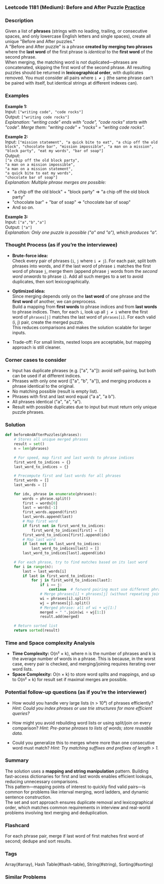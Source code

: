 ### Leetcode 1181 (Medium): Before and After Puzzle [Practice](https://leetcode.com/problems/before-and-after-puzzle)

### Description  
Given a list of **phrases** (strings with no leading, trailing, or consecutive spaces, and only lowercase English letters and single spaces), create all unique "Before and After puzzles."  
A "Before and After puzzle" is a phrase **created by merging two phrases** where the **last word** of the first phrase is *identical* to the **first word** of the second phrase.  
When merging, the matching word is *not* duplicated—phrases are concatenated, skipping the first word of the second phrase. All resulting puzzles should be returned in **lexicographical order**, with duplicates removed. You must consider all pairs where `i ≠ j` (the same phrase can't be paired with itself, but identical strings at different indexes can).

### Examples  

**Example 1:**  
Input: `["writing code", "code rocks"]`  
Output: `["writing code rocks"]`  
*Explanation: "writing code" ends with "code", "code rocks" starts with "code". Merge them: "writing code" + "rocks" = "writing code rocks".*

**Example 2:**  
Input: `["mission statement", "a quick bite to eat", "a chip off the old block", "chocolate bar", "mission impossible", "a man on a mission", "block party", "eat my words", "bar of soap"]`  
Output:  
`["a chip off the old block party",`  
`"a man on a mission impossible",`  
`"a man on a mission statement",`  
`"a quick bite to eat my words",`  
`"chocolate bar of soap"]`  
*Explanation: Multiple phrase merges are possible:*  
- "a chip off the old block" + "block party" ⇒ "a chip off the old block party"  
- "chocolate bar" + "bar of soap" ⇒ "chocolate bar of soap"  
- And so on.

**Example 3:**  
Input: `["a","b","a"]`  
Output: `["a"]`  
*Explanation: Only one puzzle is possible ("a" and "a"), which produces "a".*

### Thought Process (as if you’re the interviewee)  

- **Brute-force idea:**  
  Check every pair of phrases (`i`, `j` where `i ≠ j`). For each pair, split both phrases into words, and if the last word of phrase `i` matches the first word of phrase `j`, merge them (append phrase `j` words from the *second word onwards* to phrase `i`). Add all such merges to a set to avoid duplicates, then sort lexicographically.

- **Optimized idea:**  
  Since merging depends only on the **last word** of one phrase and the **first word** of another, we can preprocess.  
  Build a mapping from **first words** to phrase indices and from **last words** to phrase indices. Then, for each `i`, look up all `j ≠ i` where the first word of `phrases[j]` matches the last word of `phrases[i]`. For each valid (i, j) pair, create the merged puzzle.  
  This reduces comparisons and makes the solution scalable for larger inputs.

- Trade-off: For small limits, nested loops are acceptable, but mapping approach is still cleaner.

### Corner cases to consider  
- Input has duplicate phrases (e.g. ["a", "a"]): avoid self-pairing, but both can be used if at different indices.
- Phrases with only one word (["a", "b", "a"]), and merging produces a phrase identical to the original.
- No matching possible (result is empty list).
- Phrases with first and last word equal ("a a", "a b").
- All phrases identical ("a", "a", "a").
- Result with possible duplicates due to input but must return only unique puzzle phrases.

### Solution

```python
def beforeAndAfterPuzzles(phrases):
    # Stores all unique merged phrases
    result = set()
    n = len(phrases)
    
    # For speed, map first and last words to phrase indices
    first_word_to_indices = {}
    last_word_to_indices = {}
    
    # Precompute first and last words for all phrases
    first_words = []
    last_words = []
    
    for idx, phrase in enumerate(phrases):
        words = phrase.split()
        first = words[0]
        last = words[-1]
        first_words.append(first)
        last_words.append(last)
        # Map first word
        if first not in first_word_to_indices:
            first_word_to_indices[first] = []
        first_word_to_indices[first].append(idx)
        # Map last word
        if last not in last_word_to_indices:
            last_word_to_indices[last] = []
        last_word_to_indices[last].append(idx)
    
    # For each phrase, try to find matches based on its last word
    for i in range(n):
        last = last_words[i]
        if last in first_word_to_indices:
            for j in first_word_to_indices[last]:
                if i == j:
                    continue  # forward pairing must use different phrases
                # Merge phrases[i] + phrases[j] (without repeating join word)
                wi = phrases[i].split()
                wj = phrases[j].split()
                # Merged phrase: all of wi + wj[1:]
                merged = " ".join(wi + wj[1:])
                result.add(merged)
    
    # Return sorted list
    return sorted(result)
```

### Time and Space complexity Analysis  

- **Time Complexity:** O(n² × k), where n is the number of phrases and k is the average number of words in a phrase. This is because, in the worst case, every pair is checked, and merging/joining requires iterating over word lists.
- **Space Complexity:** O(n × k) to store word splits and mappings, and up to O(n² × k) for result set if maximal merges are possible.

### Potential follow-up questions (as if you’re the interviewer)  

- How would you handle very large lists (n > 10⁴) of phrases efficiently?
  *Hint: Could you index phrases or use trie structures for more efficient queries?*

- How might you avoid rebuilding word lists or using split/join on every comparison?
  *Hint: Pre-parse phrases to lists of words; store reusable data.*

- Could you generalize this to merges where more than one consecutive word must match?
  *Hint: Try matching suffixes and prefixes of length > 1.*

### Summary
The solution uses a **mapping and string manipulation** pattern. Building fast-access dictionaries for first and last words enables efficient lookups, reducing unnecessary comparisons.  
This pattern—mapping points of interest to quickly find valid pairs—is common for problems like interval merging, word ladders, and dynamic sentence construction.  
The set and sort approach ensures duplicate removal and lexicographical order, which matches common requirements in interview and real-world problems involving text merging and deduplication.


### Flashcard
For each phrase pair, merge if last word of first matches first word of second; dedupe and sort results.

### Tags
Array(#array), Hash Table(#hash-table), String(#string), Sorting(#sorting)

### Similar Problems

